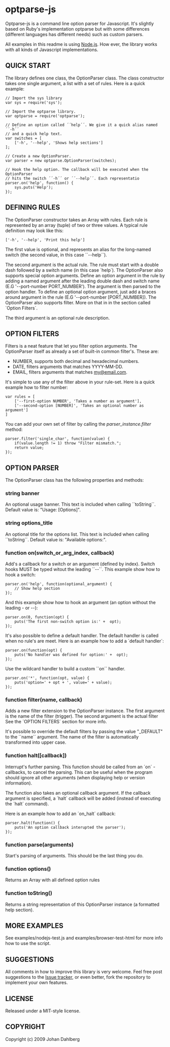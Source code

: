 optparse-js
===========

Optparse-js is a command line option parser for Javascript. It's slightly based on Ruby's implementation optparse but with some differences (different languages has different needs) such as custom parsers.

All examples in this readme is using [Node.js](http://nodejs.org/). How ever, the library works with all kinds of Javascript implementations.


QUICK START
-----------

The library defines one class, the OptionParser class. The class constructor takes one single argument, a list with a set of rules. Here is a quick example:

	// Import the sys library
	var sys = require('sys');

	// Import the optparse library.
	var optparse = require('optparse');

	// Define an option called ´´help´´. We give it a quick alias named ´´-h´´
	// and a quick help text.
	var switches = [
		['-h', '--help', 'Shows help sections']
	];

	// Create a new OptionParser.
	var parser = new optparse.OptionParser(switches);

	// Hook the help option. The callback will be executed when the OptionParser
	// hits the switch ´´-h´´ or ´´--help´´. Each representatio
	parser.on('help', function() {
		sys.puts('Help');
	});



DEFINING RULES
--------------
The OptionParser constructor takes an Array with rules. Each rule is represented by an array (tuple) of two or three values. A typical rule definition may look like this:

	['-h', '--help', 'Print this help']


The first value is optional, and represents an alias for the long-named switch (the second value, in this case ´´--help´´).

The second argument is the actual rule. The rule must start with a double dash followed by a switch name (in this case ´help´). The OptionParser also supports special option arguments. Define an option argument in the rule by adding a named argument after the leading double dash and switch name (E.G '--port-number PORT_NUMBER'). The argument is then parsed to the option handler. To define an optional option argument, just add a braces around argument in the rule (E.G '--port-number [PORT_NUMBER]). The OptionParser also supports filter. More on that in in the section called ´Option Filters´.

The third argument is an optional rule description.


OPTION FILTERS
--------------
Filters is a neat feature that let you filter option arguments. The OptionParser itself as already a set of built-in common filter's. These are:

- NUMBER, supports both decimal and hexadecimal numbers.
- DATE, filters arguments that matches YYYY-MM-DD.
- EMAIL, filters arguments that matches my@email.com.

It's simple to use any of the filter above in your rule-set. Here is a quick example how to filter number:

	var rules = [
		['--first-option NUMBER', 'Takes a number as argument'],
		['--second-option [NUMBER]', 'Takes an optional number as argument']
	]

You can add your own set of filter by calling the *parser_instance.filter* method:

	parser.filter('single_char', function(value) {
		if(value.length != 1) throw "Filter mismatch.";
		return value;
	});


OPTION PARSER
-------------
The OptionParser class has the following properties and methods:

### string banner
An optional usage banner. This text is included when calling ´´toString´´. Default value is: "Usage: [Options]".


### string options_title
An optional title for the options list. This text is included when calling ´´toString´´. Default value is: "Available options:".


### function on(switch_or_arg_index, callback)
Add's a callback for a switch or an argument (defined by index). Switch hooks MUST be typed witout the leading ´´--´´. This example show how to hook a switch:

	parser.on('help', function(optional_argument) {
		// Show help section
	});

And this example show how to hook an argument (an option without the leading - or --):

	parser.on(0, function(opt) {
		puts('The first non-switch option is:' +  opt);
	});

It's also possible to define a default handler. The default handler is called when no rule's are meet. Here is an example how to add a ´default handler´:

	parser.on(function(opt) {
		puts('No handler was defined for option:' +  opt);
	});

Use the wildcard handler to build a custom ´´on´´ handler.

	parser.on('*', function(opt, value) {
		puts('option=' + opt + ', value=' + value);
	});

### function filter(name, callback)
Adds a new filter extension to the OptionParser instance. The first argument is the name of the filter (trigger). The second argument is the actual filter  See the ´OPTION FILTERS´ section for more info.

It's possible to override the default filters by passing the value "_DEFAULT" to the ´´name´´ argument. The name of the filter is automatically transformed into
upper case.


### function halt([callback])
Interrupt's further parsing. This function should be called from an ´on´ -callbacks, to cancel the parsing. This can be useful when the program should ignore all other arguments (when displaying help or version information).

The function also takes an optional callback argument. If the callback argument is specified, a ´halt´ callback will be added (instead of executing the ´halt´ command).

Here is an example how to add an ´on_halt´ callback:

	parser.halt(function() {
		puts('An option callback interupted the parser');
	});


### function parse(arguments)
Start's parsing of arguments. This should be the last thing you do.


### function options()
Returns an Array with all defined option rules


### function toString()
Returns a string representation of this OptionParser instance (a formatted help section).


MORE EXAMPLES
-------------
See examples/nodejs-test.js and examples/browser-test-html for more info how to
use the script.


SUGGESTIONS
-----------
All comments in how to improve this library is very welcome. Feel free post  suggestions to the [Issue tracker](http://github.com/jfd/optparse-js/issues), or even better, fork the repository to implement your own features.


LICENSE
-------
Released under a MIT-style license.


COPYRIGHT
---------
Copyright (c) 2009 Johan Dahlberg

